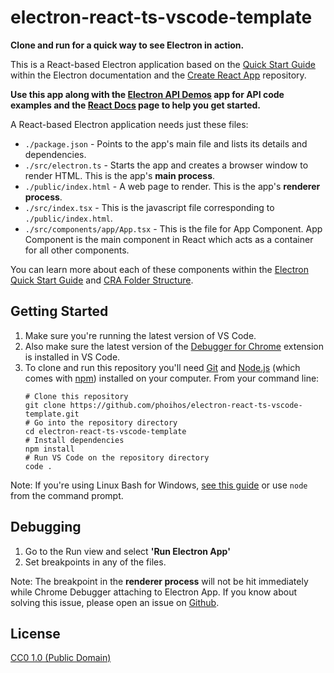 # electron-react-ts-vscode-template

**Clone and run for a quick way to see Electron in action.**

This is a React-based Electron application based on the [Quick Start Guide](http://electron.atom.io/docs/tutorial/quick-start) within the Electron documentation and the [Create React App](https://github.com/facebook/create-react-app) repository.

**Use this app along with the [Electron API Demos](http://electron.atom.io/#get-started) app for API code examples and the [React Docs](https://reactjs.org/docs/getting-started.html) page to help you get started.**

A React-based Electron application needs just these files:

- `./package.json` - Points to the app's main file and lists its details and dependencies.
- `./src/electron.ts` - Starts the app and creates a browser window to render HTML. This is the app's **main process**.
- `./public/index.html` - A web page to render. This is the app's **renderer process**.
- `./src/index.tsx` - This is the javascript file corresponding to `./public/index.html`.
- `./src/components/app/App.tsx` - This is the file for App Component. App Component is the main component in React which acts as a container for all other components.

You can learn more about each of these components within the [Electron Quick Start Guide](http://electron.atom.io/docs/tutorial/quick-start) and [CRA Folder Structure](https://create-react-app.dev/docs/folder-structure).

## Getting Started

1. Make sure you're running the latest version of VS Code.
2. Also make sure the latest version of the [Debugger for Chrome](https://marketplace.visualstudio.com/items?itemName=msjsdiag.debugger-for-chrome) extension is installed in VS Code.
3. To clone and run this repository you'll need [Git](https://git-scm.com) and [Node.js](https://nodejs.org/en/download/) (which comes with [npm](http://npmjs.com)) installed on your computer. From your command line:
    >
    ```
    # Clone this repository
    git clone https://github.com/phoihos/electron-react-ts-vscode-template.git
    # Go into the repository directory
    cd electron-react-ts-vscode-template
    # Install dependencies
    npm install
    # Run VS Code on the repository directory
    code .
    ```

Note: If you're using Linux Bash for Windows, [see this guide](https://www.howtogeek.com/261575/how-to-run-graphical-linux-desktop-applications-from-windows-10s-bash-shell/) or use `node` from the command prompt.

## Debugging

1. Go to the Run view and select **'Run Electron App'**
2. Set breakpoints in any of the files.

Note: The breakpoint in the **renderer process** will not be hit immediately while Chrome Debugger attaching to Electron App. If you know about solving this issue, please open an issue on [Github](https://github.com/phoihos/electron-react-ts-vscode-template/issues).

## License

[CC0 1.0 (Public Domain)](LICENSE.md)
